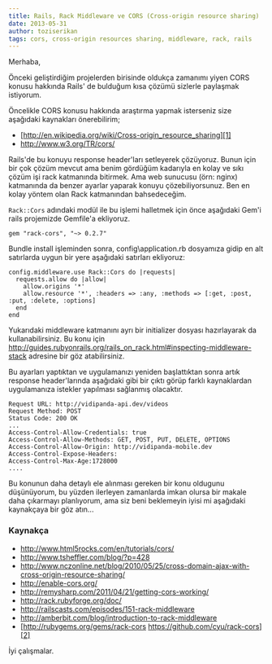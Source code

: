 ```yaml
---
title: Rails, Rack Middleware ve CORS (Cross-origin resource sharing)
date: 2013-05-31
author: toziserikan
tags: cors, cross-origin resources sharing, middleware, rack, rails
---
```


Merhaba,

Önceki geliştirdiğim projelerden birisinde oldukça zamanımı yiyen CORS konusu hakkında Rails' de bulduğum kısa çözümü sizlerle paylaşmak istiyorum.

Öncelikle CORS konusu hakkında araştırma yapmak isterseniz size aşağıdaki kaynakları önerebilirim;

*   [http://en.wikipedia.org/wiki/Cross-origin_resource_sharing][1]
*   <http://www.w3.org/TR/cors/>

Rails'de bu konuyu response header'ları setleyerek çözüyoruz. Bunun için bir çok çözüm mevcut ama benim gördüğüm kadarıyla en kolay ve sıkı çözüm işi rack katmanında bitirmek. Ama web sunucusu (örn: nginx) katmanında da benzer ayarlar yaparak konuyu çözebiliyorsunuz. Ben en kolay yöntem olan Rack katmanından bahsedeceğim.

`Rack::Cors` adındaki modül ile bu işlemi halletmek için önce aşağıdaki Gem'i rails projemizde Gemfile'a ekliyoruz.

`gem "rack-cors", "~> 0.2.7"`

Bundle install işleminden sonra, config\application.rb dosyamıza gidip en alt satırlarda uygun bir yere aşağıdaki satırları ekliyoruz:

    config.middleware.use Rack::Cors do |requests|
      requests.allow do |allow|
        allow.origins '*'
        allow.resource '*', :headers => :any, :methods => [:get, :post, :put, :delete, :options]
      end
    end


Yukarıdaki middleware katmanını ayrı bir initializer dosyası hazırlayarak da kullanabilirsiniz. Bu konu için http://guides.rubyonrails.org/rails_on_rack.html#inspecting-middleware-stack adresine bir göz atabilirsiniz.

Bu ayarları yaptıktan ve uygulamanızı yeniden başlattıktan sonra artık response header'larında aşağıdaki gibi bir çıktı görüp farklı kaynaklardan uygulamanıza istekler yapılması sağlanmış olacaktır.

    Request URL: http://vidipanda-api.dev/videos
    Request Method: POST
    Status Code: 200 OK
    ...
    Access-Control-Allow-Credentials: true
    Access-Control-Allow-Methods: GET, POST, PUT, DELETE, OPTIONS
    Access-Control-Allow-Origin: http://vidipanda-mobile.dev
    Access-Control-Expose-Headers:
    Access-Control-Max-Age:1728000
    ....


Bu konunun daha detaylı ele alınması gereken bir konu oldugunu düşünüyorum, bu yüzden ilerleyen zamanlarda imkan olursa bir makale daha çıkarmayı planlıyorum, ama siz beni beklemeyin iyisi mi aşağıdaki kaynakçaya bir göz atın...

### Kaynakça

*   <http://www.html5rocks.com/en/tutorials/cors/>
*   <http://www.tsheffler.com/blog/?p=428>
*   <http://www.nczonline.net/blog/2010/05/25/cross-domain-ajax-with-cross-origin-resource-sharing/>
*   <http://enable-cors.org/>
*   <http://remysharp.com/2011/04/21/getting-cors-working/>
*   <http://rack.rubyforge.org/doc/>
*   <http://railscasts.com/episodes/151-rack-middleware>
*   <http://amberbit.com/blog/introduction-to-rack-middleware>
*   [http://rubygems.org/gems/rack-cors https://github.com/cyu/rack-cors][2]

İyi çalışmalar.

 [1]: http://en.wikipedia.org/wiki/Cross-origin%5C_resource%5C_sharing
 [2]: http://rubygems.org/gems/rack-cors%20https://github.com/cyu/rack-cors


